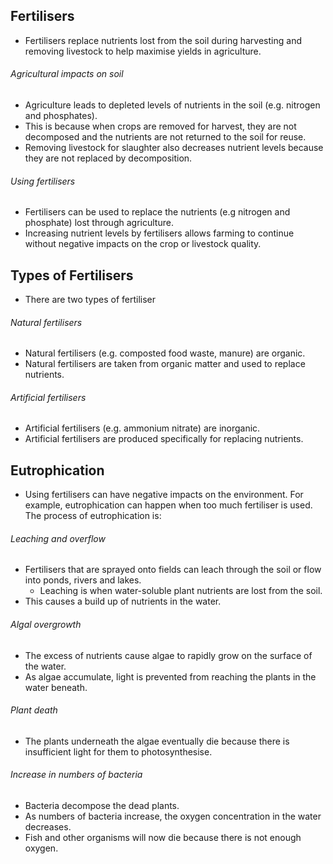 ## Fertilisers
- Fertilisers replace nutrients lost from the soil during harvesting and removing livestock to help maximise yields in agriculture.
###### Agricultural impacts on soil
- Agriculture leads to depleted levels of nutrients in the soil (e.g. nitrogen and phosphates).
- This is because when crops are removed for harvest, they are not decomposed and the nutrients are not returned to the soil for reuse.
- Removing livestock for slaughter also decreases nutrient levels because they are not replaced by decomposition.
###### Using fertilisers
- Fertilisers can be used to replace the nutrients (e.g nitrogen and phosphate) lost through agriculture.
- Increasing nutrient levels by fertilisers allows farming to continue without negative impacts on the crop or livestock quality.

## Types of Fertilisers
- There are two types of fertiliser
###### Natural fertilisers
- Natural fertilisers (e.g. composted food waste, manure) are organic.
- Natural fertilisers are taken from organic matter and used to replace nutrients.
###### Artificial fertilisers
- Artificial fertilisers (e.g. ammonium nitrate) are inorganic.
- Artificial fertilisers are produced specifically for replacing nutrients.

## Eutrophication
- Using fertilisers can have negative impacts on the environment. For example, eutrophication can happen when too much fertiliser is used. The process of eutrophication is:
###### Leaching and overflow
- Fertilisers that are sprayed onto fields can leach through the soil or flow into ponds, rivers and lakes.
    - Leaching is when water-soluble plant nutrients are lost from the soil.
- This causes a build up of nutrients in the water.
###### Algal overgrowth
- The excess of nutrients cause algae to rapidly grow on the surface of the water.
- As algae accumulate, light is prevented from reaching the plants in the water beneath.
###### Plant death
- The plants underneath the algae eventually die because there is insufficient light for them to photosynthesise.
###### Increase in numbers of bacteria
- Bacteria decompose the dead plants.
- As numbers of bacteria increase, the oxygen concentration in the water decreases.
- Fish and other organisms will now die because there is not enough oxygen.